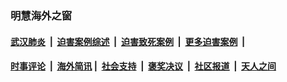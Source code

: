 
### 明慧海外之窗

####  [武汉肺炎](indexes/365.md?t=06022301) &nbsp;|&nbsp;  [迫害案例综述](indexes/328.md?t=06022301) &nbsp;|&nbsp; [迫害致死案例](indexes/277.md?t=06022301)  &nbsp;|&nbsp; [更多迫害案例](indexes/81.md?t=06022301)  &nbsp;|&nbsp; 
####  [时事评论](indexes/19.md?t=06022301) &nbsp;|&nbsp; [海外简讯](indexes/245.md?t=06022301)&nbsp;|&nbsp;  [社会支持](indexes/140.md?t=06022301) &nbsp;|&nbsp; [褒奖决议](indexes/282.md?t=06022301) &nbsp;|&nbsp; [社区报道](indexes/91.md?t=06022301)  &nbsp;|&nbsp; [天人之间](indexes/78.md?t=06022301) 

